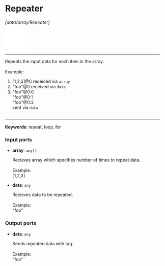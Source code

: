 # Repeater

_[data/array/Repeater]_

![icon](</assets/icons/d1c7639e-bdd6-4846-b494-1c303a532da5.png>)

---

Repeats the input data for each item in the array.<br>
<br>
Example:<br>
1. [1,2,3]@0 receiced via `array`<br>
2. "foo"@0 received via `data`<br>
3. "foo"@0:0<br>
    "foo"@0:1<br>
    "foo"@0:2<br>
sent via `data`<br>
    <br>

---

__Keywords__: repeat, loop, for

### Input ports

* __array__: ` any[] `

    Recieves array which specifies number of times to repeat data.<br>
    <br>
    Example:<br>
    [1,2,3]<br>


* __data__: ` any `

    Recieves data to be repeated.<br>
    <br>
    Example:<br>
    "foo"<br>

### Output ports

* __data__: ` any `

    Sends repeated data with tag.<br>
    <br>
    Example:<br>
    "foo"<br>

